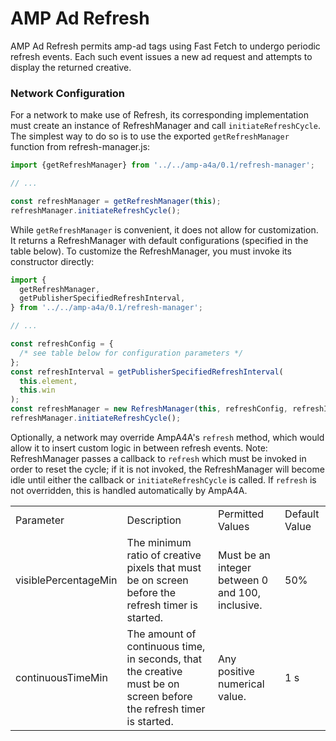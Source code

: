 <!---
Copyright 2018 The AMP HTML Authors. All Rights Reserved.

Licensed under the Apache License, Version 2.0 (the "License");
you may not use this file except in compliance with the License.
You may obtain a copy of the License at

      http://www.apache.org/licenses/LICENSE-2.0

Unless required by applicable law or agreed to in writing, software
distributed under the License is distributed on an "AS-IS" BASIS,
WITHOUT WARRANTIES OR CONDITIONS OF ANY KIND, either express or implied.
See the License for the specific language governing permissions and
limitations under the License.
-->

# AMP Ad Refresh

AMP Ad Refresh permits amp-ad tags using Fast Fetch to undergo periodic refresh
events. Each such event issues a new ad request and attempts to display the
returned creative.

### Network Configuration

For a network to make use of Refresh, its corresponding implementation must
create an instance of RefreshManager and call `initiateRefreshCycle`. The
simplest way to do so is to use the exported `getRefreshManager` function from
refresh-manager.js:

```javascript
import {getRefreshManager} from '../../amp-a4a/0.1/refresh-manager';

// ...

const refreshManager = getRefreshManager(this);
refreshManager.initiateRefreshCycle();
```

While `getRefreshManager` is convenient, it does not allow for customization. It
returns a RefreshManager with default configurations (specified in the table
below). To customize the RefreshManager, you must invoke its constructor
directly:

```javascript
import {
  getRefreshManager,
  getPublisherSpecifiedRefreshInterval,
} from '../../amp-a4a/0.1/refresh-manager';

// ...

const refreshConfig = {
  /* see table below for configuration parameters */
};
const refreshInterval = getPublisherSpecifiedRefreshInterval(
  this.element,
  this.win
);
const refreshManager = new RefreshManager(this, refreshConfig, refreshInterval);
refreshManager.initiateRefreshCycle();
```

Optionally, a network may override AmpA4A's `refresh` method, which would allow
it to insert custom logic in between refresh events. Note: RefreshManager passes
a callback to `refresh` which must be invoked in order to reset the cycle; if it
is not invoked, the RefreshManager will become idle until either the callback or
`initiateRefreshCycle` is called. If `refresh` is not overridden, this is
handled automatically by AmpA4A.

<table>
  <tr>
    <td>Parameter</td>
    <td>Description</td>
    <td>Permitted Values</td>
    <td>Default Value</td>
  <tr>
    <td>visiblePercentageMin</td>
    <td>The minimum ratio of creative pixels that must be on screen before the refresh timer is started.</td>
    <td>Must be an integer between 0 and 100, inclusive.</td>
    <td>50%</td>
  </tr>
  <tr>
    <td>continuousTimeMin</td>
    <td>The amount of continuous time, in seconds, that the creative must be on screen before the refresh timer is started.</td>
    <td>Any positive numerical value.</td>
    <td>1 s</td>
  </tr>
</table>
